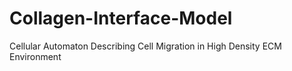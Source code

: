 # Collagen-Interface-Model
Cellular Automaton Describing Cell Migration in High Density ECM Environment
